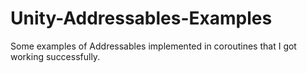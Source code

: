 # Unity-Addressables-Examples
Some examples of Addressables implemented in coroutines that I got working successfully.

